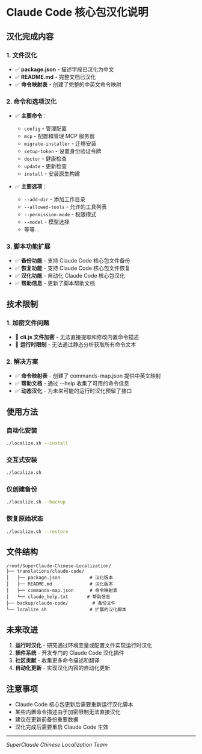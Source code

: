 # Claude Code 核心包汉化说明

## 汉化完成内容

### 1. 文件汉化
- ✅ **package.json** - 描述字段已汉化为中文
- ✅ **README.md** - 完整文档已汉化
- ✅ **命令映射表** - 创建了完整的中英文命令映射

### 2. 命令和选项汉化
- ✅ **主要命令**：
  - `config` - 管理配置
  - `mcp` - 配置和管理 MCP 服务器
  - `migrate-installer` - 迁移安装
  - `setup-token` - 设置身份验证令牌
  - `doctor` - 健康检查
  - `update` - 更新检查
  - `install` - 安装原生构建

- ✅ **主要选项**：
  - `--add-dir` - 添加工作目录
  - `--allowed-tools` - 允许的工具列表
  - `--permission-mode` - 权限模式
  - `--model` - 模型选择
  - 等等...

### 3. 脚本功能扩展
- ✅ **备份功能** - 支持 Claude Code 核心包文件备份
- ✅ **恢复功能** - 支持 Claude Code 核心包文件恢复
- ✅ **汉化功能** - 自动化 Claude Code 核心包汉化
- ✅ **帮助信息** - 更新了脚本帮助文档

## 技术限制

### 1. 加密文件问题
- 🔴 **cli.js 文件加密** - 无法直接提取和修改内置命令描述
- 🔴 **运行时限制** - 无法通过静态分析获取所有命令文本

### 2. 解决方案
- ✅ **命令映射表** - 创建了 commands-map.json 提供中英文映射
- ✅ **帮助文档** - 通过 --help 收集了可用的命令信息
- ✅ **动态汉化** - 为未来可能的运行时汉化预留了接口

## 使用方法

### 自动化安装
```bash
./localize.sh --install
```

### 交互式安装
```bash
./localize.sh
```

### 仅创建备份
```bash
./localize.sh --backup
```

### 恢复原始状态
```bash
./localize.sh --restore
```

## 文件结构

```
/root/SuperClaude-Chinese-Localization/
├── translations/claude-code/
│   ├── package.json           # 汉化版本
│   ├── README.md              # 汉化版本
│   ├── commands-map.json      # 命令映射表
│   └── claude_help.txt       # 帮助信息
├── backup/claude-code/         # 备份文件
└── localize.sh                # 扩展的汉化脚本
```

## 未来改进

1. **运行时汉化** - 研究通过环境变量或配置文件实现运行时汉化
2. **插件系统** - 开发专门的 Claude Code 汉化插件
3. **社区贡献** - 收集更多命令描述和翻译
4. **自动化更新** - 实现汉化内容的自动化更新

## 注意事项

- Claude Code 核心包更新后需要重新运行汉化脚本
- 某些内置命令描述由于加密限制无法直接汉化
- 建议在更新前备份重要数据
- 汉化完成后需要重启 Claude Code 生效

---
*SuperClaude Chinese Localization Team*